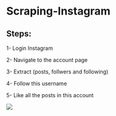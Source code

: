 # Scraping-Instagram

## Steps:

1- Login Instagram

2- Navigate to the account page

3- Extract (posts, follwers and following)

4- Follow this username

5- Like all the posts in this account

![](https://user-images.githubusercontent.com/65490811/215864057-8377aaa4-198c-440b-8563-0bb4f6a3d1fe.jpg)




